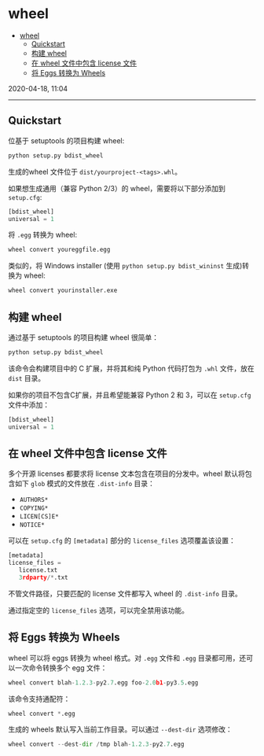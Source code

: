 # wheel

- [wheel](#wheel)
  - [Quickstart](#quickstart)
  - [构建 wheel](#%e6%9e%84%e5%bb%ba-wheel)
  - [在 wheel 文件中包含 license 文件](#%e5%9c%a8-wheel-%e6%96%87%e4%bb%b6%e4%b8%ad%e5%8c%85%e5%90%ab-license-%e6%96%87%e4%bb%b6)
  - [将 Eggs 转换为 Wheels](#%e5%b0%86-eggs-%e8%bd%ac%e6%8d%a2%e4%b8%ba-wheels)

2020-04-18, 11:04
***

## Quickstart

位基于 setuptools 的项目构建 wheel:

```py
python setup.py bdist_wheel
```

生成的wheel 文件位于 `dist/yourproject-<tags>.whl`。

如果想生成通用（兼容 Python 2/3）的 wheel，需要将以下部分添加到 `setup.cfg`:

```py
[bdist_wheel]
universal = 1
```

将 `.egg` 转换为 wheel:

```py
wheel convert youreggfile.egg
```

类似的，将 Windows installer (使用 `python setup.py bdist_wininst` 生成)转换为 wheel:

```py
wheel convert yourinstaller.exe
```

## 构建 wheel

通过基于 setuptools 的项目构建 wheel 很简单：

```py
python setup.py bdist_wheel
```

该命令会构建项目中的 C 扩展，并将其和纯 Python 代码打包为 `.whl` 文件，放在 `dist` 目录。

如果你的项目不包含C扩展，并且希望能兼容 Python 2 和 3，可以在 `setup.cfg` 文件中添加：

```py
[bdist_wheel]
universal = 1
```

## 在 wheel 文件中包含 license 文件

多个开源 licenses 都要求将 license 文本包含在项目的分发中。wheel 默认将包含如下 `glob` 模式的文件放在 `.dist-info` 目录：

- `AUTHORS*`
- `COPYING*`
- `LICEN[CS]E*`
- `NOTICE*`

可以在 `setup.cfg` 的 `[metadata]` 部分的 `license_files` 选项覆盖该设置：

```py
[metadata]
license_files =
   license.txt
   3rdparty/*.txt
```

不管文件路径，只要匹配的 license 文件都写入 wheel 的 `.dist-info` 目录。

通过指定空的 `license_files` 选项，可以完全禁用该功能。

## 将 Eggs 转换为 Wheels

wheel 可以将 eggs 转换为 wheel 格式。对 `.egg` 文件和 `.egg` 目录都可用，还可以一次命令转换多个 egg 文件：

```py
wheel convert blah-1.2.3-py2.7.egg foo-2.0b1-py3.5.egg
```

该命令支持通配符：

```py
wheel convert *.egg
```

生成的 wheels 默认写入当前工作目录。可以通过 `--dest-dir` 选项修改：

```py
wheel convert --dest-dir /tmp blah-1.2.3-py2.7.egg
```
